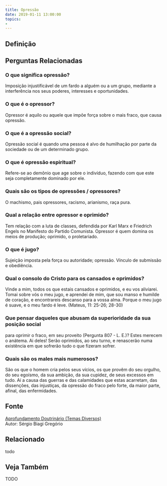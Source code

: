 ```yaml
---
title: Opressão
date: 2019-01-11 13:00:00
topics: 
- 
---
```


## Definição


## Perguntas Relacionadas

### O que significa opressão?
Imposição injustificável de um fardo a alguém ou a um grupo, mediante a
interferência nos seus poderes, interesses e oportunidades.

### O que é o opressor?
Opressor é aquilo ou aquele que impõe força sobre o mais fraco, que
causa opressão.

### O que é a opressão social?
Opressão social é quando uma pessoa é alvo de humilhação por parte da
sociedade ou de um determinado grupo.

### O que é opressão espiritual?
Refere-se ao demônio que age sobre o indivíduo, fazendo com que este
seja completamente dominado por ele.

### Quais são os tipos de opressões / opressores?
O machismo, pais opressores, racismo, arianismo, raça pura.

### Qual a relação entre opressor e oprimido?
Tem relação com a luta de classes, defendida por Karl Marx e Friedrich
Engels no Manifesto do Partido Comunista. Opressor é quem domina os
meios de produção; oprimido, o proletariado.

### O que é jugo?
Sujeição imposta pela força ou autoridade; opressão. Vínculo de
submissão e obediência.

### Qual o consolo do Cristo para os cansados e oprimidos?
Vinde a mim, todos os que estais cansados e oprimidos, e eu vos
aliviarei. Tomai sobre vós o meu jugo, e aprendei de mim, que sou manso
e humilde de coração, e encontrareis descanso para a vossa alma. Porque
o meu jugo é suave, e o meu fardo é leve. (Mateus, 11: 25-26; 28-30)

### Que pensar daqueles que abusam da superioridade da sua posição social
para oprimir o fraco, em seu proveito (Pergunta 807 - L. E.)?
Estes merecem o anátema. Ai deles! Serão oprimidos, ao seu turno, e
renascerão numa existência em que sofrerão tudo o que fizeram sofrer.

### Quais são os males mais numerosos?
São os que o homem cria pelos seus vícios, os que provêm do seu orgulho,
do seu egoísmo, da sua ambição, da sua cupidez, de seus excessos em
tudo. Aí a causa das guerras e das calamidades que estas acarretam, das
dissenções, das injustiças, da opressão do fraco pelo forte, da maior
parte, afinal, das enfermidades.

## Fonte
[Aprofundamento Doutrinário (Temas Diversos)](https://sites.google.com/view/aprofundamentodoutrinario/opressão)  
Autor: Sérgio Biagi Gregório



## Relacionado
todo

## Veja Também
TODO



